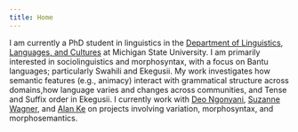 ```yaml
---
title: Home
---
```


I am currently a PhD student in linguistics in the [Department of Linguistics, Languages, and Cultures](https://linglang.msu.edu/) at Michigan State University. I am primarily interested in sociolinguistics and morphosyntax, with a focus on Bantu languages; particularly Swahili and Ekegusii. My work investigates how semantic features (e.g., animacy) interact with grammatical structure across domains,how language varies and changes across communities, and Tense and Suffix order in Ekegusii.
I currently work with [Deo Ngonyani](https://linglang.msu.edu/people/deo-ngonyani/), [Suzanne Wagner](https://wagnersu.msu.domains), and [Alan Ke](https://alan-ke.com) on projects involving variation, morphosyntax, and morphosemantics.

